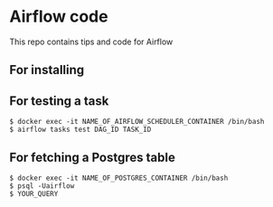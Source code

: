 # Airflow code
This repo contains tips and code for Airflow

## For installing

## For testing a task
```
$ docker exec -it NAME_OF_AIRFLOW_SCHEDULER_CONTAINER /bin/bash
$ airflow tasks test DAG_ID TASK_ID
```

## For fetching a Postgres table
```
$ docker exec -it NAME_OF_POSTGRES_CONTAINER /bin/bash
$ psql -Uairflow
$ YOUR_QUERY
```